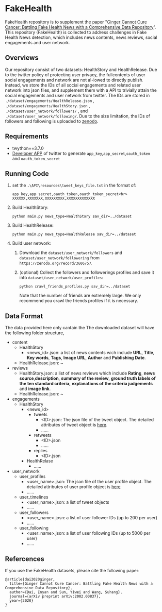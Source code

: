 # FakeHealth
FakeHealth repository is to supplement the paper "[Ginger Cannot Cure Cancer: Battling Fake Health News with a Comprehensive Data Repository](https://arxiv.org/abs/2002.00837)".
This repository (FakeHealth) is collected to address challenges in Fake Health News detection, which includes news contents, news reviews, social engagements and user network. 

## Overviews
Our repository consist of two datasets: HealthStory and HealthRelease. Due to the twitter policy of protecting user privacy, the fullcontents of user social engagements and network are not al-lowed to directly publish. Instead, we store the IDs of all social engagements and related user network into json files, and supplement them with a API to trivially attain the social engagements and user network from twitter. The IDs are stored in `./dataset/engagements/HealthRelease.json` , `./dataset/engagements/HealthStory.json` , `./dataset/user_network/followers/` , and `./dataset/user_network/following/`. Due to the size limitation, the IDs of followers and following is uploaded to [zenodo](`https://zenodo.org/record/3606757`).

## Requirements
* twython==3.7.0
* [Developer APP](https://developer.twitter.com/en/docs/basics/apps/overview) of twitter to generate `app_key`,`app_secret`,`oauth_token` and `oauth_token_secret`



## Running Code
1. set the `.\API\resources\tweet_keys_file.txt` in the format of:

       app_key,app_secret,oauth_token,oauth_token_secret<br>
       XXXXXX,XXXXXXX,XXXXXXXXX,XXXXXXXXXXXXX
2. Build HealthStory:
   
       python main.py news_type=HealthStory sav_dir=../dataset
3. Build HealthRelease:
   
       python main.py news_type=HealthRelease sav_dir=../dataset

4. Build user network: <br>
   1. Download the `dataset/user_network/followers` and `dataset/user_network/followering` from `https://zenodo.org/record/3606757`.
   2. (optional) Collect the followers and followerings profiles and save it into `dataset/user_network/user_profiles`:
      
          python crawl_friends_profiles.py sav_dir=../dataset
      Note that the number of friends are extremely large. We only recommend you crawl the friends profiles if it is necessary.


## Data Format

The data provided here only cantain the 
The downloaded dataset will have the following  folder structure,
* content
  * HealthStory
    * \<news_id>.json: a list of news contents wich include **URL**, **Title**, **Key words**, **Tags**, **Image URL**, **Author** and **Publishing Date**.
  * HealthRelease.json: ~
* reviews
  * HealthStory.json: a list of news reviews which include **Rating**, **news source**,**description**, **summary of the review**, **ground truth labels of the ten standard criteria**, **explanations of the criteria judgements** and **image link**. 
  * HealthRelease.json: ~
* engagements
  * HealthStory
    * \<news_id>
      * tweets
        * \<ID>.json: The json file of the tweet object. The detailed attributes of tweet object is [here](https://developer.twitter.com/en/docs/tweets/data-dictionary/overview/tweet-object).
        * ......
      * retweets
        * \<ID>.json
        * ......
      * replies
        * \<ID>.json
    * HealthRelase
      * ......
* user_network
  * user_profiles
    * \<user_name>.json: The json file of the user profile object. The detailed attributes of user profile object is [here](https://developer.twitter.com/en/docs/tweets/data-dictionary/overview/user-object)
    * ......
  * user_timelines
    * \<user_name>.json: a list of tweet objects
    * ......
  * user_followers
    * \<user_name>.josn: a list of user follower IDs (up to 200 per user)
    * ......
  * user_following
    * \<user_name>.json: a list of user following IDs (up to 5000 per user)
    * ......

## Refercences
If you use the FakeHealth datasets, please cite the following paper:

~~~~
@article{dai2020ginger,
  title={Ginger Cannot Cure Cancer: Battling Fake Health News with a Comprehensive Data Repository},
  author={Dai, Enyan and Sun, Yiwei and Wang, Suhang},
  journal={arXiv preprint arXiv:2002.00837},
  year={2020}
}
~~~~
   
   

